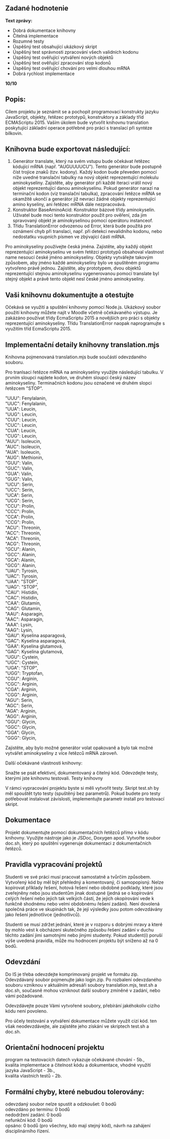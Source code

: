 ## Zadané hodnotenie
**Text zprávy:**  
* Dobrá dokumentace knihovny  
* Čitelná implementace  
* Rozumné testy  
* Úspěšný test obsahující ukázkový skript  
* Úspěšný test správnosti zpracování všech validních kodonu  
* Úspěšný test ověřující vytváření nových objektů  
* Úspěšný test ověřující zpracování stop kodonů  
* Úspěšný test ověřující chování pro velmi dlouhou mRNA  
* Dobrá rychlost implementace  

**10/10**

## Popis:
Cílem projektu je seznámit se a pochopit programovací konstrukty jazyku JavaScript, objekty, řetězec prototypů, konstruktory a základy tříd ECMAScriptu 2015. Vaším úkolem bude vytvořit knihovnu translation poskytující základní operace potřebné pro práci s translací při syntéze bílkovin.

## Knihovna bude exportovat následující:

1. Generátor translate, který na svém vstupu bude očekávat řetězec kódující mRNA (např. "AUGUUUUCU"). Tento generátor bude postupně číst trojice znaků (tzv. kodony). Každý kodon bude převeden pomocí níže uvedné translační tabulky na nový objekt reprezentující molekulu aminokyseliny. Zajistěte, aby generátor při každé iteraci vrátil nový objekt reprezentující danou aminokyselinu. Pokud generátor narazí na terminační kodon (viz translační tabulka), zpracování řetězce mRNA se okamžitě ukončí a generátor již nevrací žádné objekty reprezentující amino kyseliny, ani řetězec mRNA dále nezpracovává.
2. Konstruktor BaseAminoAcid: Konstruktor bázové třídy aminokyselin. Uživatel bude moci tento konstruktor použít pro ověření, zda jim spravovaný objekt je aminokyselinou pomocí operátoru instanceof.
3. Třídu TranslationError odvozenou od Error, která bude použitá pro oznámení chyb při translaci, např. při detekci nevalidního kodonu, nebo nedostatku vsupních písmen ve zbývající části mRNA.

Pro aminokyseliny používejte česká jména. Zajistěte, aby každý objekt reprezentující aminokyselinu ve svém řetězci prototypů obsahoval vlastnost name nesoucí české jméno aminokyseliny. Objekty vytvářejte takovým způsobem, aby jméno každé aminokyseliny bylo ve spuštěném programu vytvořeno právě jednou. Zajistěte, aby prototypem, dvou objektů reprezentující stejnou aminokyselinu vygenerovanou pomocí translate byl stejný objekt a právě tento objekt nesl české jméno aminokyseliny.

## Vaši knihovnu dokumentujte a otestujte

Očekává se využití a spuštění knihovny pomocí Node.js. Ukázkový soubor použití knihovny můžete najít v Moodle včetně očekávaného výstupu. Je zakázáno používat třídy EcmaScriptu 2015 a novějších pro práci s objekty reprezentující aminokyseliny. Třídu TranslationError naopak naprogramujte s využitím tříd EcmaScriptu 2015.

## Implementační detaily knihovny translation.mjs

Knihovna pojmenovaná translation.mjs bude součástí odevzdaného souboru.

Pro tranlsaci řetězce mRNA na aminokyseliny využijte následující tabulku. V prvním sloupci najdete kodon, ve druhém sloupci český název aminokyseliny. Terminačních kodonu jsou označené ve druhém slopci řetězcem "STOP".

"UUU": Fenylalanin,  
"UUC": Fenylalanin,  
"UUA": Leucin,  
"UUG": Leucin,  
"CUU": Leucin,  
"CUC": Leucin,  
"CUA": Leucin,  
"CUG": Leucin,  
"AUU": Isoleucin,  
"AUC": Isoleucin,  
"AUA": Isoleucin,  
"AUG": Methionin,  
"GUU": Valin,  
"GUC": Valin,  
"GUA": Valin,  
"GUG": Valin,  
"UCU": Serin,  
"UCC": Serin,  
"UCA": Serin,  
"UCG": Serin,  
"CCU": Prolin,  
"CCC": Prolin,  
"CCA": Prolin,  
"CCG": Prolin,  
"ACU": Threonin,  
"ACC": Threonin,  
"ACA": Threonin,  
"ACG": Threonin,  
"GCU": Alanin,  
"GCC": Alanin,  
"GCA": Alanin,  
"GCG": Alanin,  
"UAU": Tyrosin,  
"UAC": Tyrosin,  
"UAA": "STOP",  
"UAG": "STOP",  
"CAU": Histidin,  
"CAC": Histidin,  
"CAA": Glutamin,  
"CAG": Glutamin,  
"AAU": Asparagin,  
"AAC": Asparagin,  
"AAA": Lysin,  
"AAG": Lysin,  
"GAU": Kyselina asparagová,  
"GAC": Kyselina asparagová,  
"GAA": Kyselina glutamová,  
"GAG": Kyselina glutamová,  
"UGU": Cystein,  
"UGC": Cystein,  
"UGA": "STOP",  
"UGG": Tryptofan,  
"CGU": Arginin,  
"CGC": Arginin,  
"CGA": Arginin,  
"CGG": Arginin,  
"AGU": Serin,  
"AGC": Serin,  
"AGA": Arginin,  
"AGG": Arginin,  
"GGU": Glycin,  
"GGC": Glycin,  
"GGA": Glycin,  
"GGG": Glycin,


Zajistěte, aby bylo možné generátor volat opakovaně a bylo tak možné vytvářet aminokyseliny z více řetězců mRNA zároveň.

Další očekávané vlastnosti knihovny:

Snažte se psát efektivní, dokumentovaný a čitelný kód.
Odevzdejte testy, kterými jste knihovnu testovali.
Testy knihovny

V rámci vypracování projektu byste si měli vytvořit testy. Skript test.sh by měl spouštět tyto testy (spuštěný bez parametrů). Pokud budete pro testy potřebovat instalovat závislosti, implementujte parametr install pro testovací skript.

## Dokumentace

Projekt dokumentujte pomocí dokumentačních řetězců přímo v kódu knihovny. Využijte nástroje jako je JSDoc, Doxygen apod. Vytvořte soubor doc.sh, který po spuštění vygeneruje dokumentaci z dokumentačních řetězců.

## Pravidla vypracování projektů

Studenti ve své práci musí pracovat samostatně a tvůrčím způsobem. Vytvořený kód by měl být přehledný a komentovaný, či samopopisný. Nelze kopírovat příklady řešení, hotová řešení nebo obdobné podklady, které jsou zveřejněny nebo jsou studentům jinak dostupné (jedná se o kopírování celých řešení nebo jejich tak velkých částí, že jejich okopírování vede k funkčně shodnému nebo velmi obdobnému řešení zadání). Není dovolená společná práce ve skupinách tak, že její výsledky jsou potom odevzdávány jako řešení jednotlivce (jednotlivců).

Studenti se musí zdržet jednání, které je v rozporu s dobrými mravy a které by mohlo vést k obcházení skutečného způsobu řešení zadání v duchu těchto zadání jimi samotnými nebo jinými studenty. Pokud student(i) poruší výše uvedená pravidla, může mu hodnocení projektu být sníženo až na 0 bodů.

## Odevzdání

Do IS je třeba odevzdejte komprimovaný projekt ve formátu zip. Odevzdávaný soubor pojmenujte jako login.zip. Po rozbalení odevzdaného souboru vzniknou v aktuálním adresáři soubory translation.mjs, test.sh a doc.sh, současně mohou vzniknout další soubory zmíněné v zadání, nebo vámi požadované.

Odevzdávejte pouze Vámi vytvořené soubory, přebírání jakéhokoliv cizího kódu není povoleno.

Pro účely testování a vytváření dokumentace můžete využít cizí kód. ten však neodevzdávejte, ale zajistěte jeho získání ve skriptech test.sh a doc.sh.

## Orientační hodnocení projektu

program na testovacích datech vykazuje očekávané chování - 5b.,  
kvalita implementace a čitelnost kódu a dokumentace, vhodné využití jazyka JavaScript - 3b.,  
kvalita vlastních testů - 2b.  
## Formální chyby, které nebudou tolerovány:

odevzdaný soubor nelze spustit a odzkoušet: 0 bodů  
odevzdáno po termínu: 0 bodů  
nedodržení zadání: 0 bodů  
nefunkční kód: 0 bodů  
opsáno: 0 bodů (pro všechny, kdo mají stejný kód), návrh na zahájení disciplinárního řízení.